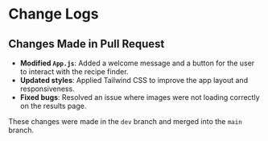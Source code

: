 # Change Logs

## Changes Made in Pull Request

- **Modified `App.js`**: Added a welcome message and a 
button for the user to interact with the recipe finder.
- **Updated styles**: Applied Tailwind CSS to improve 
the app layout and responsiveness.
- **Fixed bugs**: Resolved an issue where images were 
not loading correctly on the results page.

These changes were made in the `dev` branch and merged 
into the `main` branch.

